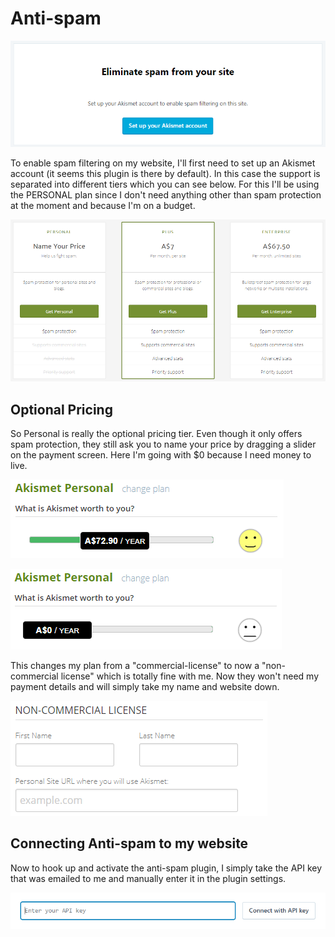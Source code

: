 # Anti-spam

![Account set-up](../../../.gitbook/assets/image%20%28115%29.png)

To enable spam filtering on my website, I'll first need to set up an Akismet account \(it seems this plugin is there by default\). In this case the support is separated into different tiers which you can see below. For this I'll be using the PERSONAL plan since I don't need anything other than spam protection at the moment and because I'm on a budget.

![Pricing plans for Akismet Anti-Spam](../../../.gitbook/assets/image%20%28116%29.png)

## Optional Pricing

So Personal is really the optional pricing tier. Even though it only offers spam protection, they still ask you to name your price by dragging a slider on the payment screen. Here I'm going with $0 because I need money to live.

![](../../../.gitbook/assets/image%20%28121%29.png)

![](../../../.gitbook/assets/image%20%28123%29.png)

This changes my plan from a "commercial-license" to now a "non-commercial license" which is totally fine with me. Now they won't need my payment details and will simply take my name and website down.

![](../../../.gitbook/assets/image%20%28119%29.png)

## Connecting Anti-spam to my website

Now to hook up and activate the anti-spam plugin, I simply take the API key that was emailed to me and manually enter it in the plugin settings.

![](../../../.gitbook/assets/image%20%28122%29.png)

